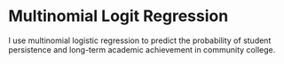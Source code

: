 # Multinomial Logit Regression
I use multinomial logistic regression to predict the probability of student persistence and long-term academic achievement in community college.
